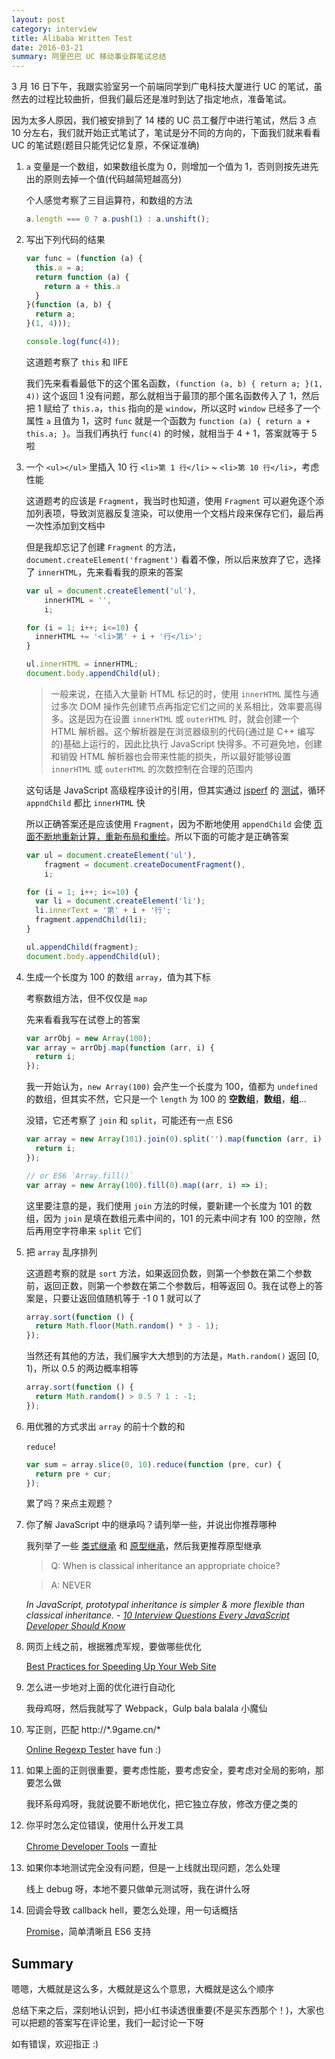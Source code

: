 ```yaml
---
layout: post
category: interview
title: Alibaba Written Test
date: 2016-03-21
summary: 阿里巴巴 UC 移动事业群笔试总结
---
```


3 月 16 日下午，我跟实验室另一个前端同学到广电科技大厦进行 UC 的笔试，虽然去的过程比较曲折，但我们最后还是准时到达了指定地点，准备笔试。


因为太多人原因，我们被安排到了 14 楼的 UC 员工餐厅中进行笔试，然后 3 点 10 分左右，我们就开始正式笔试了，笔试是分不同的方向的，下面我们就来看看 UC 的笔试题(题目只能凭记忆复原，不保证准确)

 1. `a` 变量是一个数组，如果数组长度为 0，则增加一个值为 1，否则则按先进先出的原则去掉一个值(代码越简短越高分)

    个人感觉考察了三目运算符，和数组的方法

    ```javascript
    a.length === 0 ? a.push(1) : a.unshift();
    ```

 2. 写出下列代码的结果

    ```javascript
    var func = (function (a) {
      this.a = a;
      return function (a) {
        return a + this.a
      }
    }(function (a, b) {
      return a;
    }(1, 4)));

    console.log(func(4));
    ```

    这道题考察了 `this` 和 IIFE 

    我们先来看看最低下的这个匿名函数，`(function (a, b) { return a; }(1, 4))` 这个返回 1 没有问题，那么就相当于最顶的那个匿名函数传入了 1，然后把 1 赋给了 `this.a`，`this` 指向的是 `window`，所以这时 `window` 已经多了一个属性 `a` 且值为 1，这时 `func` 就是一个函数为 `function (a) { return a + this.a; }`。当我们再执行 `func(4)` 的时候，就相当于 4 + 1，答案就等于 5 啦

 3. 一个 `<ul></ul>` 里插入 10 行 `<li>第 1 行</li>` ~ `<li>第 10 行</li>`，考虑性能

    这道题考的应该是 `Fragment`，我当时也知道，使用 `Fragment` 可以避免逐个添加列表项，导致浏览器反复渲染，可以使用一个文档片段来保存它们，最后再一次性添加到文档中

    但是我却忘记了创建 `Fragment` 的方法，`document.createElement('fragment')` 看着不像，所以后来放弃了它，选择了 `innerHTML`，先来看看我的原来的答案

    ```javascript
    var ul = document.createElement('ul'),
        innerHTML = '',
        i;

    for (i = 1; i++; i<=10) {
      innerHTML += '<li>第' + i + '行</li>';
    }

    ul.innerHTML = innerHTML;
    document.body.appendChild(ul);
    ```

    > 一般来说，在插入大量新 HTML 标记的时，使用 `innerHTML` 属性与通过多次 DOM 操作先创建节点再指定它们之间的关系相比，效率要高得多。这是因为在设置 `innerHTML` 或 `outerHTML` 时，就会创建一个 HTML 解析器。这个解析器是在浏览器级别的代码(通过是 C++ 编写的)基础上运行的，因此比执行 JavaScript 快得多。不可避免地，创建和销毁 HTML 解析器也会带来性能的损失，所以最好能够设置 `innerHTML` 或 `outerHTML`
    > 的次数控制在合理的范围内

    这句话是 JavaScript 高级程序设计的引用，但其实通过 [jsperf](https://jsperf.com/) 的 [测试](http://jsperf.com/document-fragment-vs-innerhtml-vs-looped-appendchild)，循环 `appndChild` 都比 `innerHTML` 快

    所以正确答案还是应该使用 `Fragment`，因为不断地使用 `appendChild` 会使 [页面不断地重新计算，重新布局和重绘](http://stackoverflow.com/questions/11623299/what-does-recalculate-layout-paint-mean-in-chrome-developer-tool-timeline-record)。所以下面的可能才是正确答案

    ```javascript
    var ul = document.createElement('ul'),
        fragment = document.createDocumentFragment(),
        i;

    for (i = 1; i++; i<=10) {
      var li = document.createElement('li');
      li.innerText = '第' + i + '行';
      fragment.appendChild(li);
    }

    ul.appendChild(fragment);
    document.body.appendChild(ul);
    ```

 4. 生成一个长度为 100 的数组 `array`，值为其下标

    考察数组方法，但不仅仅是 `map`

    先来看看我写在试卷上的答案

    ```javascript
    var arrObj = new Array(100);
    var array = arrObj.map(function (arr, i) {
      return i;
    });
    ```

    我一开始认为，`new Array(100)` 会产生一个长度为 100，值都为 `undefined` 的数组，但其实不然，它只是一个 `length` 为 100 的 **空数组**，**数组**，**组**...

    没错，它还考察了 `join` 和 `split`，可能还有一点 ES6

    ```javascript
    var array = new Array(101).join(0).split('').map(function (arr, i) {
      return i;
    });

    // or ES6 `Array.fill()`
    var array = new Array(100).fill(0).map((arr, i) => i);
    ```

    这里要注意的是，我们使用 `join` 方法的时候，要新建一个长度为 101 的数组，因为 `join` 是填在数组元素中间的，101 的元素中间才有 100 的空隙，然后再用空字符串来 `split` 它们

 5. 把 `array` 乱序排列

    这道题考察的就是 `sort` 方法，如果返回负数，则第一个参数在第二个参数前，返回正数，则第一个参数在第二个参数后，相等返回 0。我在试卷上的答案是，只要让返回值随机等于 -1 0 1 就可以了

    ```javascript
    array.sort(function () {
      return Math.floor(Math.random() * 3 - 1);
    });
    ```

    当然还有其他的方法，我们展宇大大想到的方法是，`Math.random()` 返回 [0, 1)，所以 0.5 的两边概率相等

    ```javascript
    array.sort(function () {
      return Math.random() > 0.5 ? 1 : -1;
    });
    ```

 6. 用优雅的方式求出 `array` 的前十个数的和

    `reduce`!

    ```javascript
    var sum = array.slice(0, 10).reduce(function (pre, cur) {
      return pre + cur;
    });
    ```

    累了吗？来点主观题？

 7. 你了解 JavaScript 中的继承吗？请列举一些，并说出你推荐哪种

    我列举了一些 [类式继承](https://github.com/jasonliao/prepare-for-interview/blob/master/JavaScript/classical-inheritance.md) 和 [原型继承](https://github.com/jasonliao/prepare-for-interview/blob/master/JavaScript/prototypal-inheritance.md)，然后我更推荐原型继承

    > Q: When is classical inheritance an appropriate choice?

    > A: NEVER

    *In JavaScript, prototypal inheritance is simpler & more flexible than classical inheritance. - [10 Interview Questions
    Every JavaScript Developer Should Know](https://medium.com/javascript-scene/10-interview-questions-every-javascript-developer-should-know-6fa6bdf5ad95#.5fffcdr5u)*

 8. 网页上线之前，根据雅虎军规，要做哪些优化

    [Best Practices for Speeding Up Your Web Site](https://developer.yahoo.com/performance/rules.html)

 9. 怎么进一步地对上面的优化进行自动化

    我母鸡呀，然后我就写了 Webpack，Gulp bala balala 小魔仙

10. 写正则，匹配 http://\*.9game.cn/\*

    [Online Regexp Tester](https://regex101.com/#javascript) have fun :)

11. 如果上面的正则很重要，要考虑性能，要考虑安全，要考虑对全局的影响，那要怎么做

    我环系母鸡呀，我就说要不断地优化，把它独立存放，修改方便之类的

12. 你平时怎么定位错误，使用什么开发工具

    [Chrome Developer Tools](https://l-movingon.github.io/posts/2016-03-18-chrome-developer-tools.html) 一直扯

13. 如果你本地测试完全没有问题，但是一上线就出现问题，怎么处理

    线上 debug 呀，本地不要只做单元测试呀，我在讲什么呀

14. 回调会导致 callback hell，要怎么处理，用一句话概括

    [Promise](https://developer.mozilla.org/en-US/docs/Web/JavaScript/Reference/Global_Objects/Promise)，简单清晰且 ES6 支持

## Summary

嗯嗯，大概就是这么多，大概就是这么个意思，大概就是这么个顺序

总结下来之后，深刻地认识到，把小红书读透很重要(不是买东西那个！)，大家也可以把题的答案写在评论里，我们一起讨论一下呀

如有错误，欢迎指正 :)
